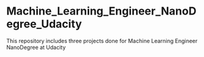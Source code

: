 # Machine_Learning_Engineer_NanoDegree_Udacity

This repository includes three projects done for Machine Learning Engineer NanoDegree at Udacity
